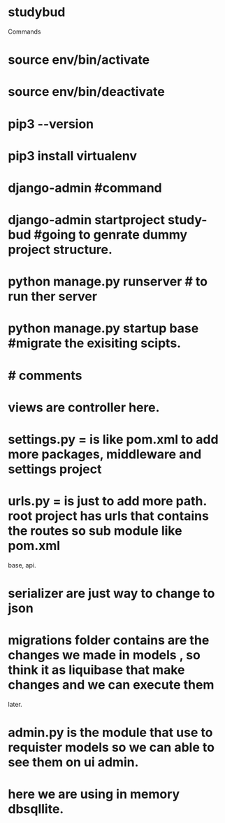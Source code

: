 # studybud

Commands


# source env/bin/activate
# source env/bin/deactivate
# pip3 --version
# pip3 install virtualenv
# django-admin #command
# django-admin startproject study-bud #going to genrate dummy project structure.
# python manage.py runserver # to run ther server
# python manage.py startup base #migrate the exisiting scipts.

# #  comments
# views are controller here.
# settings.py = is like pom.xml to add more packages, middleware and settings project 
# urls.py = is just to add more path. root project has urls that contains the routes so sub module like pom.xml
base, api.
# serializer are just way to change to json

# migrations folder contains are the changes we made in models , so think it as liquibase that make changes and we can execute them
later.

# admin.py is the module that use to requister models so we can able to see them on ui admin.

# here we are using in memory dbsqllite.
